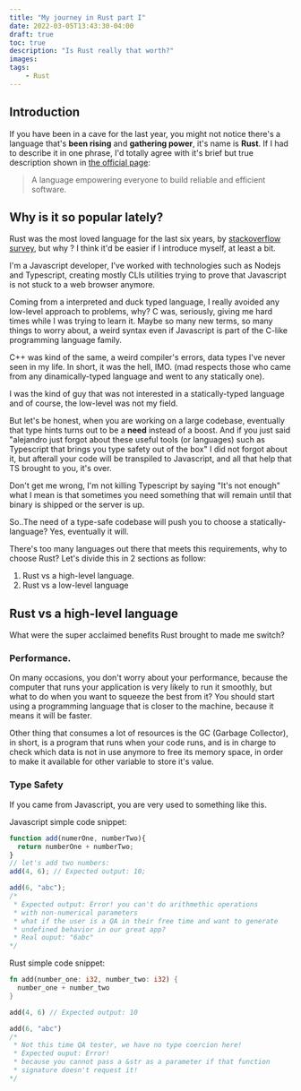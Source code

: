 ```yaml
---
title: "My journey in Rust part I"
date: 2022-03-05T13:43:30-04:00
draft: true
toc: true
description: "Is Rust really that worth?"
images:
tags:
    - Rust
---
```

## Introduction
If you have been in a cave for the last year, you might not notice there's a language that's **been rising** and **gathering power**, it's name is **Rust**.
If I had to describe it in one phrase, I'd  totally agree with it's brief but true description shown in  [the official page](https://www.rust-lang.org/):

> A language empowering everyone
to build reliable and efficient software.

## Why is it so popular lately?
Rust was the most loved language for the last six years, by [stackoverflow survey](https://insights.stackoverflow.com/survey/2021#most-loved-dreaded-and-wanted-language-love-dread), but why ?
I think it'd be easier if I introduce myself, at least a bit.

I'm a Javascript developer, I've worked with technologies such as Nodejs and Typescript, creating mostly CLIs utilities trying to prove that Javascript is not stuck to a web browser anymore. 

Coming from a interpreted and duck typed language, I really avoided any low-level approach to problems, why? 
C was, seriously, giving me hard times while I was trying to learn it. Maybe so many new terms, so many things to worry about, a weird syntax even if Javascript is part of the  C-like programming language family.

C++ was kind of the same, a weird compiler's errors, data types I've never seen in my life. In short, it was the hell, IMO. (mad respects those who came from any dinamically-typed language and went to any statically one).

I was the kind of guy that was not interested in a statically-typed language and of course, the low-level was not my field.

But let's be honest, when you are working on a large codebase, eventually that type hints turns out to be a **need** instead of a boost. And if you just said "alejandro just forgot about these useful tools (or languages) such as Typescript that brings you type safety out of the box" I did not forgot about it, but afterall your code will be transpiled to Javascript, and all that help that TS brought to you, it's over. 

Don't get me wrong, I'm not killing Typescript by saying "It's not enough" what I mean is that sometimes you need something that will remain until that binary is shipped or the server is up.

So..The need of a type-safe codebase will push you to choose a statically-language? Yes, eventually it will.

There's too many languages out there that meets this requirements, why to choose Rust? Let's divide this in 2 sections as follow:

1. Rust vs a high-level language.
2. Rust vs a low-level language

## Rust vs a high-level language
What were the super acclaimed benefits Rust brought to made me switch?

### Performance.
On many occasions, you don't worry about your performance, because the computer that runs your application is very likely to run it smoothly, but what to do when you want to squeeze the best from it? You should start using a programming language that is closer to the machine, because it means it will be faster.

Other thing that consumes a lot of resources is the GC (Garbage Collector), in short, is a program that runs when your code runs, and is in charge to check which data is not in use anymore to free its memory space, in order to make it available for other variable to store it's value.

### Type Safety
If you came from Javascript, you are very used to something like this.

Javascript simple code snippet:
```javascript
function add(numerOne, numberTwo){
  return numberOne + numberTwo;
}
// let's add two numbers:
add(4, 6); // Expected output: 10;

add(6, "abc"); 
/* 
 * Expected output: Error! you can't do arithmethic operations
 * with non-numerical parameters
 * what if the user is a QA in their free time and want to generate
 * undefined behavior in our great app?
 * Real ouput: "6abc"
*/ 
```
Rust simple code snippet:

```rust
fn add(number_one: i32, number_two: i32) {
  number_one + number_two
}

add(4, 6) // Expected output: 10

add(6, "abc") 
/* 
 * Not this time QA tester, we have no type coercion here!
 * Expected ouput: Error!
 * because you cannot pass a &str as a parameter if that function
 * signature doesn't request it!
*/
```




